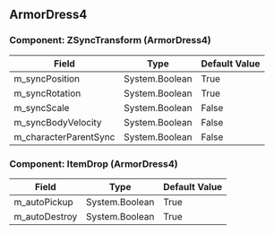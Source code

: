 ## ArmorDress4

### Component: ZSyncTransform (ArmorDress4)

|Field|Type|Default Value|
|-----|----|-------------|
|m_syncPosition|System.Boolean|True|
|m_syncRotation|System.Boolean|True|
|m_syncScale|System.Boolean|False|
|m_syncBodyVelocity|System.Boolean|False|
|m_characterParentSync|System.Boolean|False|

### Component: ItemDrop (ArmorDress4)

|Field|Type|Default Value|
|-----|----|-------------|
|m_autoPickup|System.Boolean|True|
|m_autoDestroy|System.Boolean|True|

